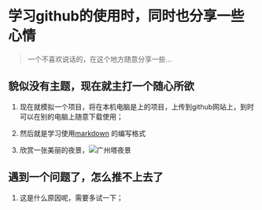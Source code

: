 # 学习github的使用时，同时也分享一些心情

> 一个不喜欢说话的，在这个地方随意分享一些...

## **貌似没有主题，现在就主打一个随心所欲**

1. 现在就模拟一个项目，将在本机电脑是上的项目，上传到github网站上，到时可以在别的电脑上随意下载使用；

2. 然后就是学习使用[markdown](https://www.markdownguide.org/cheat-sheet/) 的编写格式

3. 欣赏一张美丽的夜景，![广州塔夜景](https://github.com/SanTianIsLight/work-sta/tree/main/docs/广州塔夜景.jpg) 

## 遇到一个问题了，怎么推不上去了

1. 这是什么原因呢，需要多试一下；

